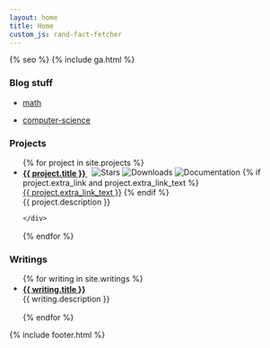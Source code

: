 ```yaml
---
layout: home
title: Home
custom_js: rand-fact-fetcher
---
```

<link href="https://cdnjs.cloudflare.com/ajax/libs/font-awesome/6.7.2/css/all.min.css" rel="stylesheet" />
<link rel="alternate" type="application/rss+xml" href="{{ site.url }}/feed.xml">
{% seo %}
{% include ga.html %}


### Blog stuff
- [math](/math-archive)
<!-- - [finance](/fin-archive) -->
- [computer-science](/cs-archive)


### Projects

<ul style="list-style-type: disc; padding-left: 1.5rem;">
{% for project in site.projects %}
 <li style="margin-bottom: 1rem;">
    <strong style="vertical-align: middle;">
      <a href="{{ project.github }}" style="vertical-align: middle;">
        {{ project.title }}
      </a>
    </strong>
    <span style="margin-left: 0.5rem;">
      <a href="{{ project.github }}" style="vertical-align: text-bottom; display: inline-block;">
        <img src="{{ project.stars_badge }}" alt="Stars" style="vertical-align: text-bottom; display: inline-block;" />
      </a>
      <a href="{{ project.cratesdotio }}" style="vertical-align: text-bottom; display: inline-block;">
        <img src="{{ project.downloads_badge }}" alt="Downloads" style="vertical-align: text-bottom; display: inline-block;" />
      </a>
      <a href="{{ project.docs }}" style="vertical-align: text-bottom; display: inline-block;">
        <img src="{{ project.docs_badge }}" alt="Documentation" style="vertical-align: text-bottom;  display: inline-block;" />
      </a>
      {% if project.extra_link and project.extra_link_text %}
        <a href="{{ project.extra_link }}" style="vertical-align: text-bottom; display: inline-block;">
          {{ project.extra_link_text }}
        </a>
      {% endif %}
    </span>
    <div style=";">
      {{ project.description }}

    </div>
  </li>
{% endfor %}
</ul>

### Writings
<ul style="list-style-type: disc; padding-left: 1.5rem;">
{% for writing in site.writings %}
 <li style="margin-bottom: 1rem;">
    <strong style="vertical-align: middle;">
      <a href="{{ writing.link }}" style="vertical-align: middle;">
        {{ writing.title }}
      </a>
    </strong>
    <div style=";">
      {{ writing.description }}
    </div>
  </li>
{% endfor %}
</ul>





<!-- <div style="padding-top: 80px; padding-bottom: 80px;">
 {% include rand-fact-button.html %}
</div> -->


{% include footer.html %}

